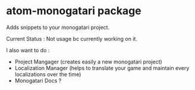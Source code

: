 # atom-monogatari package

Adds snippets to your monogatari project.

Current Status : Not usage bc currently working on it.

I also want to do :
* Project Mangager (creates easily a new monogatari project)
* Localization Manager (helps to translate your game and maintain every localizations over the time)
* Monogatari Docs ?
